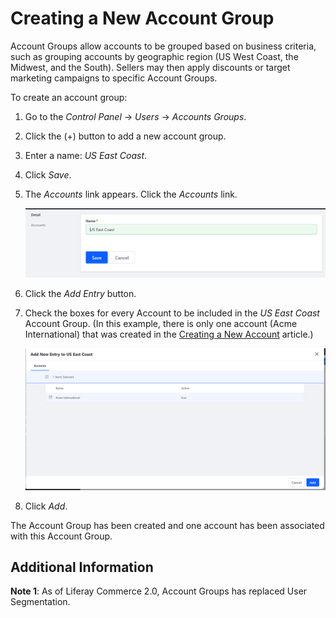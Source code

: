 # Creating a New Account Group

Account Groups allow accounts to be grouped based on business criteria, such as grouping accounts by geographic region (US West Coast, the Midwest, and the South). Sellers may then apply discounts or target marketing campaigns to specific Account Groups.

To create an account group:

1. Go to the _Control Panel_ → _Users_ → _Accounts Groups_.
1. Click the (+) button to add a new account group.
1. Enter a name: _US East Coast_.
1. Click _Save_.
1. The _Accounts_ link appears. Click the _Accounts_ link.

    <img src="./images/01.png" width="700px">

1. Click the _Add Entry_ button.
1. Check the boxes for every Account to be included in the _US East Coast_ Account Group. (In this example, there is only one account (Acme International) that was created in the [Creating a New Account](../creating-a-new-account/README.md) article.)

    <img src="./images/02.png" width="700px">

1. Click _Add_.

The Account Group has been created and one account has been associated with this Account Group.

## Additional Information

**Note 1**: As of Liferay Commerce 2.0, Account Groups has replaced User Segmentation.
